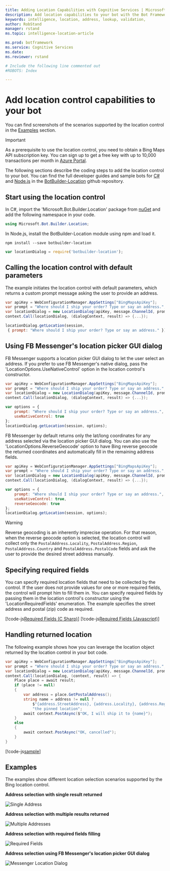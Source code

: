 ```yaml
---
title: Adding Location Capabilities with Cognitive Services | Microsoft Docs
description: Add location capabilities to your bot with the Bot Framework and Cognitive Services.
keywords: intelligence, location, address, lookup, validation,
author: RobStand
manager: rstand
ms.topic: intelligence-location-article

ms.prod: botframework
ms.service: Cognitive Services
ms.date: 
ms.reviewer: rstand

# Include the following line commented out
#ROBOTS: Index

---
```



# Add location control capabilities to your bot


You can find screenshots of the scenarios supported by the location control in the [Examples](#examples) section.

> [!IMPORTANT]
>As a prerequisite to use the location control, you need to obtain a Bing Maps API subscription key. You can sign up to get a free key with up to 10,000 transactions per month in <a href="https://azure.microsoft.com/en-us/marketplace/partners/bingmaps/mapapis/" target="_blank">Azure Portal</a>.

The following sections describe the coding steps to add the location control to your bot. You can find the full developer guides and sample bots for <a href="https://github.com/Microsoft/BotBuilder-Location/tree/master/CSharp" target="_blank">C#</a> and <a href="https://github.com/Microsoft/BotBuilder-Location/tree/master/Node" target="_blank">Node.js</a> in the <a href="https://github.com/Microsoft/BotBuilder-Location/tree/master/" target="_blank">BotBuilder-Location</a> github repository.

## Start using the location control

In C#, import the 'Microsoft.Bot.Builder.Location' package from <a href="https://www.nuget.org/packages/Microsoft.ProjectOxford.Vision/" target="_blank">nuGet</a> and add the following namespace in your code.

```cs
using Microsoft.Bot.Builder.Location;
```

In Node.js, install the BotBuilder-Location module using npm and load it.

```
npm install --save botbuilder-location    
```

```javascript
var locationDialog = require('botbuilder-location');
```

## Calling the location control with default parameters

The example initiates the location control with default parameters, which returns a custom prompt message asking the user to provide an address.

```cs
var apiKey = WebConfigurationManager.AppSettings["BingMapsApiKey"];
var prompt = "Where should I ship your order? Type or say an address.";
var locationDialog = new LocationDialog(apiKey, message.ChannelId, prompt);
context.Call(locationDialog, (dialogContext, result) => {...});
```

```javascript
locationDialog.getLocation(session,
 { prompt: "Where should I ship your order? Type or say an address." });
```

## Using FB Messenger's location picker GUI dialog

FB Messenger supports a location picker GUI dialog to let the user select an address. If you prefer to use FB Messenger's native dialog,  pass the 'LocationOptions.UseNativeControl' option in the location control's constructor.  

```cs
var apiKey = WebConfigurationManager.AppSettings["BingMapsApiKey"];
var prompt = "Where should I ship your order? Type or say an address.";
var locationDialog = new LocationDialog(apiKey, message.ChannelId, prompt, LocationOptions.UseNativeControl);
context.Call(locationDialog, (dialogContext, result) => {...});
```

```javascript
var options = {
    prompt: "Where should I ship your order? Type or say an address.",
    useNativeControl: true
};
locationDialog.getLocation(session, options);
```

FB Messenger by default returns only the lat/long coordinates for any address selected via the location picker GUI dialog. You can also use the 'LocationOptions.ReverseGeocode' option to have Bing reverse geocode the returned coordinates and automatically fill in the remaining address fields.


```cs
var apiKey = WebConfigurationManager.AppSettings["BingMapsApiKey"];
var prompt = "Where should I ship your order? Type or say an address.";
var locationDialog = new LocationDialog(apiKey, message.ChannelId, prompt, LocationOptions.UseNativeControl | LocationOptions.ReverseGeocode);
context.Call(locationDialog, (dialogContext, result) => {...});
```

```javascript
var options = {
    prompt: "Where should I ship your order? Type or say an address.",
    useNativeControl: true,
    reverseGeocode: true
};
locationDialog.getLocation(session, options);
```

> [!WARNING]
> Reverse geocoding is an inherently imprecise operation. For that reason, when the reverse geocode option is selected, the location control will collect only the `PostalAddress.Locality`, `PostalAddress.Region`, `PostalAddress.Country` and `PostalAddress.PostalCode` fields and ask the user to provide the desired street address manually.

## Specifying required fields

You can specify required location fields that need to be collected by the control. If the user does not provide values for one or more required fields, the control will prompt him to fill them in. You can specify required fields by passing them in the location control's constructor using the 'LocationRequiredFields' enumeration. The example specifies the street address and postal (zip) code as required.


[!code-js[Required Fields (C Sharp)](../includes/code/intelligence-location-control.cs#specifyingRequiredFields)]
[!code-js[Required Fields (Javascript)](../includes/code/intelligence-location-control.js#specifyingRequiredFields)]

## Handling returned location

The following example shows how you can leverage the location object returned by the location control in your bot code.

```cs
var apiKey = WebConfigurationManager.AppSettings["BingMapsApiKey"];
var prompt = "Where should I ship your order? Type or say an address.";
var locationDialog = new LocationDialog(apiKey, message.ChannelId, prompt, LocationOptions.None, LocationRequiredFields.StreetAddress | LocationRequiredFields.PostalCode);
context.Call(locationDialog, (context, result) => {
    Place place = await result;
    if (place != null)
    {
        var address = place.GetPostalAddress();
        string name = address != null ?
            $"{address.StreetAddress}, {address.Locality}, {address.Region}, {address.Country} ({address.PostalCode})" :
            "the pinned location";
        await context.PostAsync($"OK, I will ship it to {name}");
    }
    else
    {
        await context.PostAsync("OK, cancelled");
    }
}
```

[!code-js[sample](../includes/code/intelligence-location-control.js#handlingReturnedLocation)]



## Examples
The examples show different location selection scenarios supported by the Bing location control.

**Address selection with single result returned**

![Single Address](media/skype_singleaddress_2.png)

**Address selection with multiple results returned**

![Multiple Addresses](media/skype_multiaddress_1.png)

**Address selection with required fields filling**

![Required Fields](media/skype_requiredaddress_1.png)

**Address selection using FB Messenger's location picker GUI dialog**

![Messenger Location Dialog](media/messenger_locationdialog_1.png)
